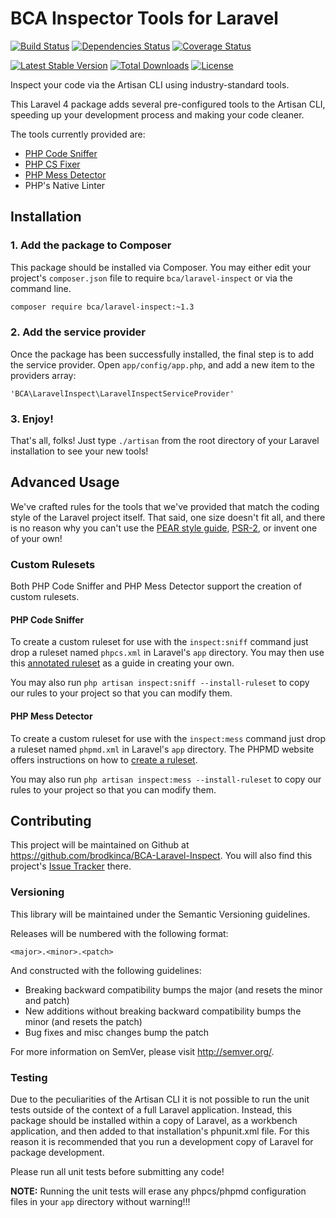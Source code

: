 # BCA Inspector Tools for Laravel

[![Build Status](https://secure.travis-ci.org/brodkinca/BCA-Laravel-Inspect.png)](http://travis-ci.org/brodkinca/BCA-Laravel-Inspect)
[![Dependencies Status](https://depending.in/brodkinca/BCA-Laravel-Inspect.png)](http://depending.in/brodkinca/BCA-Laravel-Inspect)
[![Coverage Status](https://coveralls.io/repos/brodkinca/BCA-Laravel-Inspect/badge.png)](https://coveralls.io/r/brodkinca/BCA-Laravel-Inspect)

[![Latest Stable Version](https://poser.pugx.org/bca/laravel-inspect/v/stable.png)](https://packagist.org/packages/bca/laravel-inspect) 
[![Total Downloads](https://poser.pugx.org/bca/laravel-inspect/downloads.png)](https://packagist.org/packages/bca/laravel-inspect) 
[![License](https://poser.pugx.org/bca/laravel-inspect/license.png)](https://packagist.org/packages/bca/laravel-inspect)

Inspect your code via the Artisan CLI using industry-standard tools.

This Laravel 4 package adds several pre-configured tools to the Artisan CLI, speeding up your development process and making your code cleaner.

The tools currently provided are:
- [PHP Code Sniffer](http://www.squizlabs.com/php-codesniffer)
- [PHP CS Fixer](http://cs.sensiolabs.org/)
- [PHP Mess Detector](http://phpmd.org/)
- PHP's Native Linter

## Installation

### 1. Add the package to Composer
This package should be installed via Composer. You may either edit your project's `composer.json` file to require `bca/laravel-inspect` or via the command line.

```sh
composer require bca/laravel-inspect:~1.3
```

### 2. Add the service provider
Once the package has been successfully installed, the final step is to add the service provider. Open `app/config/app.php`, and add a new item to the providers array:

```
'BCA\LaravelInspect\LaravelInspectServiceProvider'
```

### 3. Enjoy!

That's all, folks! Just type `./artisan` from the root directory of your Laravel installation to see your new tools!

## Advanced Usage

We've crafted rules for the tools that we've provided that match the coding style of the Laravel project itself.  That said, one size doesn't fit all, and there is no reason why you can't use the [PEAR style guide](http://pear.php.net/manual/en/standards.php), [PSR-2](https://github.com/php-fig/fig-standards/blob/master/accepted/PSR-2-coding-style-guide.md), or invent one of your own!

### Custom Rulesets

Both PHP Code Sniffer and PHP Mess Detector support the creation of custom rulesets.

#### PHP Code Sniffer

To create a custom ruleset for use with the `inspect:sniff` command just drop a ruleset named `phpcs.xml` in Laravel's `app` directory.  You may then use this [annotated ruleset](http://pear.php.net/manual/en/package.php.php-codesniffer.annotated-ruleset.php) as a guide in creating your own.

You may also run `php artisan inspect:sniff --install-ruleset` to copy our rules to your project so that you can modify them.

#### PHP Mess Detector

To create a custom ruleset for use with the `inspect:mess` command just drop a ruleset named `phpmd.xml` in Laravel's `app` directory.  The PHPMD website offers instructions on how to [create a ruleset](http://phpmd.org/documentation/creating-a-ruleset.html).

You may also run `php artisan inspect:mess --install-ruleset` to copy our rules to your project so that you can modify them.


## Contributing

This project will be maintained on Github at https://github.com/brodkinca/BCA-Laravel-Inspect.  You will also find this project's [Issue Tracker](https://github.com/brodkinca/BCA-Laravel-Inspect/issues) there.

### Versioning

This library will be maintained under the Semantic Versioning guidelines.

Releases will be numbered with the following format:

```
<major>.<minor>.<patch>
```

And constructed with the following guidelines:

* Breaking backward compatibility bumps the major (and resets the minor and patch)
* New additions without breaking backward compatibility bumps the minor (and resets the patch)
* Bug fixes and misc changes bump the patch

For more information on SemVer, please visit http://semver.org/.

### Testing

Due to the peculiarities of the Artisan CLI it is not possible to run the unit tests outside of the context of a full Laravel application. Instead, this package should be installed within a copy of Laravel, as a workbench application, and then added to that installation's phpunit.xml file. For this reason it is recommended that you run a development copy of Laravel for package development.

Please run all unit tests before submitting any code!

**NOTE:** Running the unit tests will erase any phpcs/phpmd configuration files in your `app` directory without warning!!!
